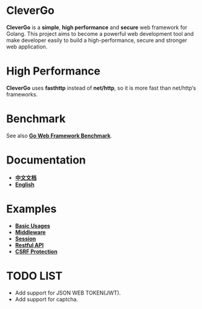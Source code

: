 # CleverGo
**CleverGo** is a **simple**, **high performance** and **secure** web framework for Golang. 
This project aims to become a powerful web development tool and 
make developer easily to build a high-performance, secure and stronger web application.

# High Performance
**CleverGo** uses **fasthttp** instead of **net/http**, so it is more fast than net/http‘s frameworks.

# Benchmark
See also [**Go Web Framework Benchmark**](https://github.com/headwindfly/go-web-framework-benchmark).

# Documentation
- [**中文文档**](docs/zh)
- [**English**](docs/en)

# Examples
- [**Basic Usages**](examples/base.go)
- [**Middleware**](examples/middleware.go)
- [**Session**](examples/session.go)
- [**Restful API**](examples/controller.go)
- [**CSRF Protection**](examples/csrf.go)

# TODO LIST
- Add support for JSON WEB TOKEN(JWT).
- Add support for captcha.
